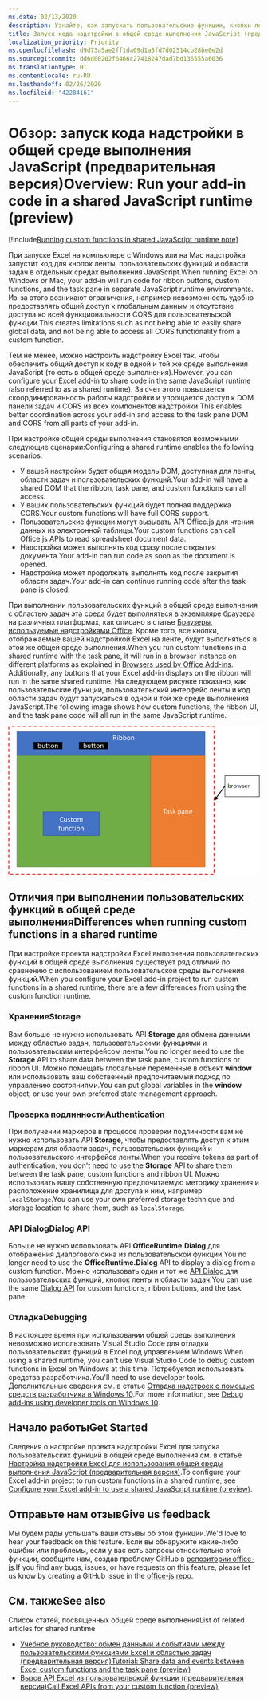 ```yaml
---
ms.date: 02/13/2020
description: Узнайте, как запускать пользовательские функции, кнопки ленты и код области задач в одной и той же среде выполнения JavaScript для координации сценариев в вашей надстройке.
title: Запуск кода надстройки в общей среде выполнения JavaScript (предварительная версия)
localization_priority: Priority
ms.openlocfilehash: d9d73a5ae2ff1da09d1a5fd7d02514cb28be0e2d
ms.sourcegitcommit: dd6d00202f6466c27418247dad7bd136555a6036
ms.translationtype: HT
ms.contentlocale: ru-RU
ms.lasthandoff: 02/26/2020
ms.locfileid: "42284161"
---
```

# <a name="overview-run-your-add-in-code-in-a-shared-javascript-runtime-preview"></a><span data-ttu-id="97585-103">Обзор: запуск кода надстройки в общей среде выполнения JavaScript (предварительная версия)</span><span class="sxs-lookup"><span data-stu-id="97585-103">Overview: Run your add-in code in a shared JavaScript runtime (preview)</span></span>

[!include[Running custom functions in shared JavaScript runtime note](../includes/excel-shared-runtime-preview-note.md)]

<span data-ttu-id="97585-104">При запуске Excel на компьютере с Windows или на Mac надстройка запустит код для кнопок ленты, пользовательских функций и области задач в отдельных средах выполнения JavaScript.</span><span class="sxs-lookup"><span data-stu-id="97585-104">When running Excel on Windows or Mac, your add-in will run code for ribbon buttons, custom functions, and the task pane in separate JavaScript runtime environments.</span></span> <span data-ttu-id="97585-105">Из-за этого возникают ограничения, например невозможность удобно предоставлять общий доступ к глобальным данным и отсутствие доступа ко всей функциональности CORS для пользовательской функции.</span><span class="sxs-lookup"><span data-stu-id="97585-105">This creates limitations such as not being able to easily share global data, and not being able to access all CORS functionality from a custom function.</span></span>

<span data-ttu-id="97585-106">Тем не менее, можно настроить надстройку Excel так, чтобы обеспечить общий доступ к коду в одной и той же среде выполнения JavaScript (то есть в общей среде выполнения).</span><span class="sxs-lookup"><span data-stu-id="97585-106">However, you can configure your Excel add-in to share code in the same JavaScript runtime (also referred to as a shared runtime).</span></span> <span data-ttu-id="97585-107">За счет этого повышается скоординированность работы надстройки и упрощается доступ к DOM панели задач и CORS из всех компонентов надстройки.</span><span class="sxs-lookup"><span data-stu-id="97585-107">This enables better coordination across your add-in and access to the task pane DOM and CORS from all parts of your add-in.</span></span>

<span data-ttu-id="97585-108">При настройке общей среды выполнения становятся возможными следующие сценарии:</span><span class="sxs-lookup"><span data-stu-id="97585-108">Configuring a shared runtime enables the following scenarios:</span></span>

- <span data-ttu-id="97585-109">У вашей настройки будет общая модель DOM, доступная для ленты, области задач и пользовательских функций.</span><span class="sxs-lookup"><span data-stu-id="97585-109">Your add-in will have a shared DOM that the ribbon, task pane, and custom functions can all access.</span></span>
- <span data-ttu-id="97585-110">У ваших пользовательских функций будет полная поддержка CORS.</span><span class="sxs-lookup"><span data-stu-id="97585-110">Your custom functions will have full CORS support.</span></span>
- <span data-ttu-id="97585-111">Пользовательские функции могут вызывать API Office.js для чтения данных из электронной таблицы.</span><span class="sxs-lookup"><span data-stu-id="97585-111">Your custom functions can call Office.js APIs to read spreadsheet document data.</span></span>
- <span data-ttu-id="97585-112">Надстройка может выполнять код сразу после открытия документа.</span><span class="sxs-lookup"><span data-stu-id="97585-112">Your add-in can run code as soon as the document is opened.</span></span>
- <span data-ttu-id="97585-113">Надстройка может продолжать выполнять код после закрытия области задач.</span><span class="sxs-lookup"><span data-stu-id="97585-113">Your add-in can continue running code after the task pane is closed.</span></span>

<span data-ttu-id="97585-114">При выполнении пользовательских функций в общей среде выполнения с областью задач эта среда будет выполняться в экземпляре браузера на различных платформах, как описано в статье [Браузеры, используемые надстройками Office](../concepts/browsers-used-by-office-web-add-ins.md). Кроме того, все кнопки, отображаемые вашей надстройкой Excel на ленте, будут выполняться в этой же общей среде выполнения.</span><span class="sxs-lookup"><span data-stu-id="97585-114">When you run custom functions in a shared runtime with the task pane, it will run in a browser instance on different platforms as explained in [Browsers used by Office Add-ins](../concepts/browsers-used-by-office-web-add-ins.md). Additionally, any buttons that your Excel add-in displays on the ribbon will run in the same shared runtime.</span></span> <span data-ttu-id="97585-115">На следующем рисунке показано, как пользовательские функции, пользовательский интерфейс ленты и код области задач будут запускаться в одной и той же среде выполнения JavaScript.</span><span class="sxs-lookup"><span data-stu-id="97585-115">The following image shows how custom functions, the ribbon UI, and the task pane code will all run in the same JavaScript runtime.</span></span>

![Пользовательские функции, работающие в общей среде выполнения вместе с кнопками ленты и областью задач в Excel](../images/custom-functions-in-browser-runtime.png)

## <a name="differences-when-running-custom-functions-in-a-shared-runtime"></a><span data-ttu-id="97585-117">Отличия при выполнении пользовательских функций в общей среде выполнения</span><span class="sxs-lookup"><span data-stu-id="97585-117">Differences when running custom functions in a shared runtime</span></span>

<span data-ttu-id="97585-118">При настройке проекта надстройки Excel выполнения пользовательских функций в общей среде выполнения существует ряд отличий по сравнению с использованием пользовательской среды выполнения функций.</span><span class="sxs-lookup"><span data-stu-id="97585-118">When you configure your Excel add-in project to run custom functions in a shared runtime, there are a few differences from using the custom function runtime.</span></span>

### <a name="storage"></a><span data-ttu-id="97585-119">Хранение</span><span class="sxs-lookup"><span data-stu-id="97585-119">Storage</span></span>

<span data-ttu-id="97585-120">Вам больше не нужно использовать API **Storage** для обмена данными между областью задач, пользовательскими функциями и пользовательским интерфейсом ленты.</span><span class="sxs-lookup"><span data-stu-id="97585-120">You no longer need to use the **Storage** API to share data between the task pane, custom functions or ribbon UI.</span></span> <span data-ttu-id="97585-121">Можно помещать глобальные переменные в объект **window** или использовать ваш собственный предпочитаемый подход по управлению состояниями.</span><span class="sxs-lookup"><span data-stu-id="97585-121">You can put global variables in the **window** object, or use your own preferred state management approach.</span></span>

### <a name="authentication"></a><span data-ttu-id="97585-122">Проверка подлинности</span><span class="sxs-lookup"><span data-stu-id="97585-122">Authentication</span></span>

<span data-ttu-id="97585-123">При получении маркеров в процессе проверки подлинности вам не нужно использовать API **Storage**, чтобы предоставлять доступ к этим маркерам для области задач, пользовательских функций и пользовательского интерфейса ленты.</span><span class="sxs-lookup"><span data-stu-id="97585-123">When you receive tokens as part of authentication, you don't need to use the **Storage** API to share them between the task pane, custom functions and ribbon UI.</span></span> <span data-ttu-id="97585-124">Можно использовать вашу собственную предпочитаемую методику хранения и расположение хранилища для доступа к ним, например `localStorage`.</span><span class="sxs-lookup"><span data-stu-id="97585-124">You can use your own preferred storage technique and storage location to share them, such as `localStorage`.</span></span>

### <a name="dialog-api"></a><span data-ttu-id="97585-125">API Dialog</span><span class="sxs-lookup"><span data-stu-id="97585-125">Dialog API</span></span>

<span data-ttu-id="97585-126">Больше не нужно использовать API **OfficeRuntime.Dialog** для отображения диалогового окна из пользовательской функции.</span><span class="sxs-lookup"><span data-stu-id="97585-126">You no longer need to use the **OfficeRuntime.Dialog** API to display a dialog from a custom function.</span></span> <span data-ttu-id="97585-127">Можно использовать один и тот же [API Dialog ](../develop/dialog-api-in-office-add-ins.md) для пользовательских функций, кнопок ленты и области задач.</span><span class="sxs-lookup"><span data-stu-id="97585-127">You can use the same [Dialog API](../develop/dialog-api-in-office-add-ins.md) for custom functions, ribbon buttons, and the task pane.</span></span>

### <a name="debugging"></a><span data-ttu-id="97585-128">Отладка</span><span class="sxs-lookup"><span data-stu-id="97585-128">Debugging</span></span>

<span data-ttu-id="97585-129">В настоящее время при использовании общей среды выполнения невозможно использовать Visual Studio Code для отладки пользовательских функций в Excel под управлением Windows.</span><span class="sxs-lookup"><span data-stu-id="97585-129">When using a shared runtime, you can't use Visual Studio Code to debug custom functions in Excel on Windows at this time.</span></span> <span data-ttu-id="97585-130">Потребуется использовать средства разработчика.</span><span class="sxs-lookup"><span data-stu-id="97585-130">You'll need to use developer tools.</span></span> <span data-ttu-id="97585-131">Дополнительные сведения см. в статье [Отладка надстроек с помощью средств разработчика в Windows 10](../testing/debug-add-ins-using-f12-developer-tools-on-windows-10.md).</span><span class="sxs-lookup"><span data-stu-id="97585-131">For more information, see [Debug add-ins using developer tools on Windows 10](../testing/debug-add-ins-using-f12-developer-tools-on-windows-10.md).</span></span>

## <a name="get-started"></a><span data-ttu-id="97585-132">Начало работы</span><span class="sxs-lookup"><span data-stu-id="97585-132">Get Started</span></span>

<span data-ttu-id="97585-133">Сведения о настройке проекта надстройки Excel для запуска пользовательских функций в общей среде выполнения см. в статье [Настройка надстройки Excel для использования общей среды выполнения JavaScript (предварительная версия)](configure-your-add-in-to-use-a-shared-runtime.md).</span><span class="sxs-lookup"><span data-stu-id="97585-133">To configure your Excel add-in project to run custom functions in a shared runtime, see [Configure your Excel add-in to use a shared JavaScript runtime (preview)](configure-your-add-in-to-use-a-shared-runtime.md).</span></span>

## <a name="give-us-feedback"></a><span data-ttu-id="97585-134">Отправьте нам отзыв</span><span class="sxs-lookup"><span data-stu-id="97585-134">Give us feedback</span></span>

<span data-ttu-id="97585-135">Мы будем рады услышать ваши отзывы об этой функции.</span><span class="sxs-lookup"><span data-stu-id="97585-135">We'd love to hear your feedback on this feature.</span></span> <span data-ttu-id="97585-136">Если вы обнаружите какие-либо ошибки или проблемы, если у вас есть запросы относительно этой функции, сообщите нам, создав проблему GitHub в [репозитории office-js](https://github.com/OfficeDev/office-js).</span><span class="sxs-lookup"><span data-stu-id="97585-136">If you find any bugs, issues, or have requests on this feature, please let us know by creating a GitHub issue in the [office-js repo](https://github.com/OfficeDev/office-js).</span></span>

## <a name="see-also"></a><span data-ttu-id="97585-137">См. также</span><span class="sxs-lookup"><span data-stu-id="97585-137">See also</span></span>

<span data-ttu-id="97585-138">Список статей, посвященных общей среде выполнения</span><span class="sxs-lookup"><span data-stu-id="97585-138">List of related articles for shared runtime</span></span>
- [<span data-ttu-id="97585-139">Учебное руководство: обмен данными и событиями между пользовательскими функциями Excel и областью задач (предварительная версия)</span><span class="sxs-lookup"><span data-stu-id="97585-139">Tutorial: Share data and events between Excel custom functions and the task pane (preview)</span></span>](../tutorials/share-data-and-events-between-custom-functions-and-the-task-pane-tutorial.md)
- [<span data-ttu-id="97585-140">Вызов API Excel из пользовательской функции (предварительная версия)</span><span class="sxs-lookup"><span data-stu-id="97585-140">Call Excel APIs from your custom function (preview)</span></span>](call-excel-apis-from-custom-function.md)